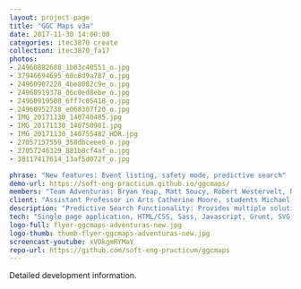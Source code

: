 ```yaml
---
layout: project-page
title: "GGC Maps v3a"
date: 2017-11-30 14:00:00
categories: itec3870 create
collection: itec3870_fa17
photos:
- 24960882688_1b03c40551_o.jpg
- 37946694695_60c8d9a787_o.jpg
- 24960907228_4be8082c9e_o.jpg
- 24960919378_06c0ed8ebe_o.jpg
- 24960919508_6ff7c05418_o.jpg
- 24960952738_e068307f20_o.jpg
- IMG_20171130_140740485.jpg
- IMG_20171130_140750901.jpg
- IMG_20171130_140755482_HDR.jpg
- 27057157559_358dbceee0_o.jpg
- 27057246329_881b8cf4af_o.jpg
- 38117417614_13af5d072f_o.jpg

phrase: "New features: Event listing, safety mode, predictive search"
demo-url: https://soft-eng-practicum.github.io/ggcmaps/
members: "Team Adventuras: Bryan Yeap, Matt Soucy, Robert Westervelt, Nilaja Williams"
client: "Assistant Professor in Arts Catherine Moore, students Michael Deiters and David Rivera Rocha"
description: "Predictive Search Functionality: Provides multiple solutions based on current input by the user. User input can be at any place within the provided solutions. Safety Mode: Provides an overlay of safety related items. Items include AEDs, Fire Extinguishers, Fire Alarms, Trauma Kits, and Safety Shelters. Event Information Tab: Provides event information related to events held on GGC campus. Event list changes depending on the building being accessed. Provides events up to 2 weeks ahead of current date. Functional Service Worker: Checks all cache versions in the users browser and deletes any old versions. Additional files for cache. Updated Building Legend: Add locations and building labels. Turns off if parking legend is on, vice versa."
tech: "Single page application, HTML/CSS, Sass, Javascript, Grunt, SVG, Selenium and BrowserStack testing"
logo-full: flyer-ggcmaps-adventuras-new.jpg
logo-thumb: thumb-flyer-ggcmaps-adventuras-new.jpg
screencast-youtube: xVOkgmRYMaY
repo-url: https://github.com/soft-eng-practicum/ggcmaps
---
```


Detailed development information.

<!-- lightgallery -->
<script src="https://code.jquery.com/jquery-2.2.4.min.js"></script>
<script src="https://cdn.jsdelivr.net/lightgallery/1.3.7/js/lightgallery.min.js"></script>  
<script src="https://cdn.jsdelivr.net/g/lg-zoom"></script>  

<script type="text/javascript">
    $(document).ready(function() {
    $("body").lightGallery({
    zoom: true,
    selector: 'a#lightgallery',
    selectWithin: 'body'
    }); 
    });
</script>

[ggc]: http://www.ggc.edu
[gunay-ggc]: http://www.ggc.edu/about-ggc/directory/cengiz-gunay
